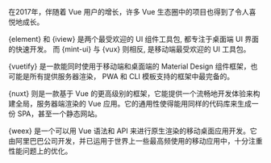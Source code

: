 在2017年，伴随着 Vue 用户的增长，许多 Vue 生态圈中的项目也得到了令人喜悦地成长。

{element} 和 {iview} 是两个最受欢迎的 UI 组件工具包, 都专注于桌面端 UI 界面的快速开发。 而 {mint-ui} 与 {vux} 则相反, 是移动端最受欢迎的 UI 工具包。

{vuetify} 是一款能同时使用于移动端和桌面端的 Material Design 组件框架，也可能是所有提供服务器渲染， PWA 和 CLI 模板支持的框架中最完备的。

{nuxt} 则是一款基于 Vue 的更高级别的框架，它能提供一个流畅地开发体验来构建全局，服务器端渲染的 Vue 应用。它的通用性使得能用同样的代码库来生成一份 SPA，甚至一个静态网站。

{weex} 是一个可以用 Vue 语法和 API 来进行原生渲染的移动桌面应用开发。它由阿里巴巴公司开发，并已运用于世界上一些最高频使用的移动应用中，十分注重性能问题上的优化。
